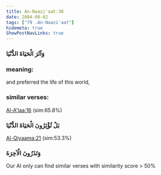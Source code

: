 ```yaml
---
title: An-Naazi'aat:38
date: 2004-08-02
tags: ["79 .An-Naazi'aat"]
hidemeta: true 
ShowPostNavLinks: true 
---
```

### وَآثَرَ الْحَيَاةَ الدُّنْيَا
### meaning: 
and preferred the life of this world,
### similar verses: 

[Al-A'laa:16](/87/16) (sim:65.8%)

### بَلْ تُؤْثِرُونَ الْحَيَاةَ الدُّنْيَا

[Al-Qiyaama:21](/75/21) (sim:53.3%)

### وَتَذَرُونَ الْآخِرَةَ

Our AI only can find similar verses with similarity score > 50% 



